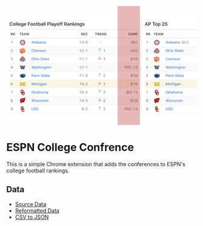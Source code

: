 
![Example of Chrome Extension](https://raw.githubusercontent.com/pjflanagan/espn-college-conference/master/img/example.png)

# ESPN College Confrence

This is a simple Chrome extension that adds the conferences to ESPN's college football rankings.

## Data
- [Source Data](http://www.cfbstats.com/)
- [Reformatted Data](https://docs.google.com/spreadsheets/d/1XcspiY-hqertiill0Pp1VUdk6VyVGJjnKetnsb_Rjjk/edit?usp=sharing)
- [CSV to JSON](https://www.csvjson.com/csv2json)
